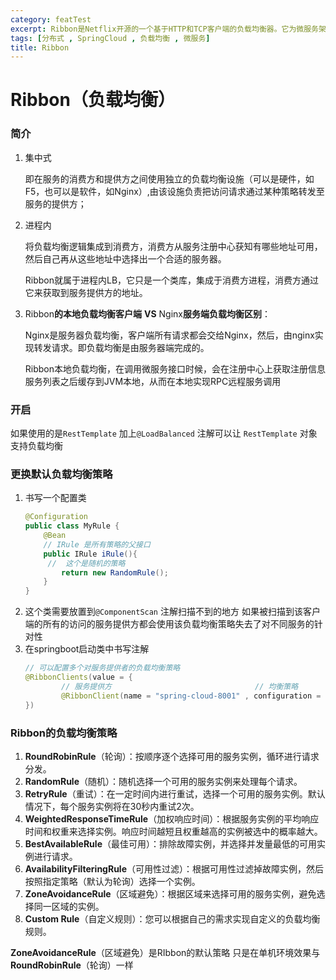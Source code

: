 ```yaml
---
category: featTest
excerpt: Ribbon是Netflix开源的一个基于HTTP和TCP客户端的负载均衡器。它为微服务架构中的服务消费者提供了一种简单且可定制的负载均衡解决方案。Ribbon的核心功能是根据一定的规则从一组服务实例中选择一个合适的目标实例，以实现请求的负载均衡。它通过维护服务实例列表和执行负载均衡算法来实现这一功能。Ribbon可以与服务注册中心（如Eureka、Consul）集成，自动获取当前可用的服务实例列表，并根据配置的负载均衡策略进行选择。
tags: [分布式 , SpringCloud , 负载均衡 , 微服务] 
title: Ribbon 
---
```

# Ribbon（负载均衡）

### 简介

1.  集中式

    即在服务的消费方和提供方之间使用独立的负载均衡设施（可以是硬件，如F5，也可以是软件，如Nginx）,由该设施负责把访问请求通过某种策略转发至服务的提供方；
2.  进程内

    将负载均衡逻辑集成到消费方，消费方从服务注册中心获知有哪些地址可用，然后自己再从这些地址中选择出一个合适的服务器。

    Ribbon就属于进程内LB，它只是一个类库，集成于消费方进程，消费方通过它来获取到服务提供方的地址。
3.  Ribbon**的本地负载均衡客户端** **VS** Nginx**服务端负载均衡区别**：

    Nginx是服务器负载均衡，客户端所有请求都会交给Nginx，然后，由nginx实现转发请求。即负载均衡是由服务器端完成的。

    Ribbon本地负载均衡，在调用微服务接口时候，会在注册中心上获取注册信息服务列表之后缓存到JVM本地，从而在本地实现RPC远程服务调用

### 开启

如果使用的是`RestTemplate` 加上`@LoadBalanced` 注解可以让 `RestTemplate` 对象支持负载均衡

### 更换默认负载均衡策略

1.  书写一个配置类
    ```java
    @Configuration
    public class MyRule {
        @Bean
        // IRule 是所有策略的父接口
        public IRule iRule(){
         //  这个是随机的策略
            return new RandomRule();
        }
    }
    ```
2.  这个类需要放置到`@ComponentScan` 注解扫描不到的地方 如果被扫描到该客户端的所有的访问的服务提供方都会使用该负载均衡策略失去了对不同服务的针对性
3.  在springboot启动类中书写注解
    ```java
    // 可以配置多个对服务提供者的负载均衡策略
    @RibbonClients(value = {
            // 服务提供方                                // 均衡策略
            @RibbonClient(name = "spring-cloud-8001" , configuration = MyRule.class)
    })
    ```

### Ribbon的负载均衡策略

1.  **RoundRobinRule**（轮询）：按顺序逐个选择可用的服务实例，循环进行请求分发。
2.  **RandomRule**（随机）：随机选择一个可用的服务实例来处理每个请求。
3.  **RetryRule**（重试）：在一定时间内进行重试，选择一个可用的服务实例。默认情况下，每个服务实例将在30秒内重试2次。
4.  **WeightedResponseTimeRule**（加权响应时间）：根据服务实例的平均响应时间和权重来选择实例。响应时间越短且权重越高的实例被选中的概率越大。
5.  **BestAvailableRule**（最佳可用）：排除故障实例，并选择并发量最低的可用实例进行请求。
6.  **AvailabilityFilteringRule**（可用性过滤）：根据可用性过滤掉故障实例，然后按照指定策略（默认为轮询）选择一个实例。
7.  **ZoneAvoidanceRule**（区域避免）：根据区域来选择可用的服务实例，避免选择同一区域的实例。
8.  **Custom Rule**（自定义规则）：您可以根据自己的需求实现自定义的负载均衡规则。

**ZoneAvoidanceRule**（区域避免）是RIbbon的默认策略 只是在单机环境效果与 **RoundRobinRule**（轮询）一样
